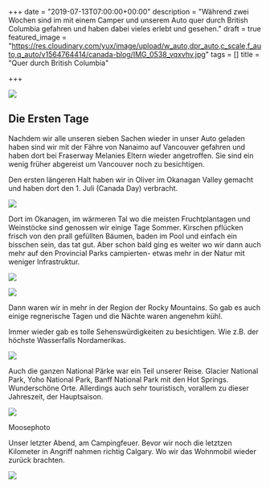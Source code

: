 +++
date = "2019-07-13T07:00:00+00:00"
description = "Während zwei Wochen sind im mit einem Camper und unserem Auto quer durch British Columbia gefahren und haben dabei vieles erlebt und gesehen."
draft = true
featured_image = "https://res.cloudinary.com/yux/image/upload/w_auto,dpr_auto,c_scale,f_auto,q_auto/v1564764414/canada-blog/IMG_0538_vqxvhv.jpg"
tags = []
title = "Quer durch British Columbia"

+++

[![](https://res.cloudinary.com/yux/image/upload/w_auto,dpr_auto,c_scale,f_auto,q_auto/v1564761963/canada-blog/Screenshot_2019-08-02_at_10.05.34_ujmxkd.png)](https://goo.gl/maps/pZrFXpphZf6YcXK66)

## Die Ersten Tage

Nachdem wir alle unseren sieben Sachen wieder in unser Auto geladen haben sind wir mit der Fähre von Nanaimo auf Vancouver gefahren und haben dort bei Fraserway Melanies Eltern wieder angetroffen. Sie sind ein wenig früher abgereist um Vancouver noch zu besichtigen.

Den ersten längeren Halt haben wir in Oliver im Okanagan Valley gemacht und haben dort den 1. Juli (Canada Day) verbracht.

![](https://res.cloudinary.com/yux/image/upload/w_auto,dpr_auto,c_scale,f_auto,q_auto/v1564764549/canada-blog/IMG_0546_asdyyb.jpg)

Dort im Okanagen, im wärmeren Tal wo die meisten Fruchtplantagen und Weinstöcke sind genossen wir einige Tage Sommer. Kirschen pflücken frisch von den prall gefüllten Bäumen, baden im Pool und einfach ein bisschen sein, das tat gut. Aber schon bald ging es weiter wo wir dann auch mehr auf den Provincial Parks campierten- etwas mehr in der Natur mit weniger Infrastruktur.

![](https://res.cloudinary.com/yux/image/upload/w_auto,dpr_auto,c_scale,f_auto,q_auto/v1564764835/canada-blog/IMG_0554_yrgbja.jpg)

![](https://res.cloudinary.com/yux/image/upload/w_auto,dpr_auto,c_scale,f_auto,q_auto/v1564764940/canada-blog/IMG_0549_fvrxbc.jpg)

Dann waren wir in mehr in der Region der Rocky Mountains. So gab es auch einige regnerische Tagen und die Nächte waren angenehm kühl. 

Immer wieder gab es tolle Sehenswürdigkeiten zu besichtigen. Wie z.B. der höchste Wasserfalls Nordamerikas. 

![](https://res.cloudinary.com/yux/image/upload/w_auto,dpr_auto,c_scale,f_auto,q_auto/v1564765078/canada-blog/IMG_0594_jqkul4.jpg)

Auch die ganzen National Pärke war ein Teil unserer Reise. Glacier National Park, Yoho National Park, Banff National Park mit den Hot Springs. Wunderschöne Orte. Allerdings auch sehr touristisch, vorallem zu dieser Jahreszeit, der Hauptsaison. 

![](https://res.cloudinary.com/yux/image/upload/w_auto,dpr_auto,c_scale,f_auto,q_auto/v1564765246/canada-blog/IMG_0596_jhxuhd.jpg)

Moosephoto

Unser letzter Abend, am Campingfeuer. Bevor wir noch die letztzen Kilometer in Angriff nahmen richtig Calgary. Wo wir das Wohnmobil wieder zurück brachten.

![](https://res.cloudinary.com/yux/image/upload/w_auto,dpr_auto,c_scale,f_auto,q_auto/v1564765472/canada-blog/IMG_0599_s6faaj.jpg)